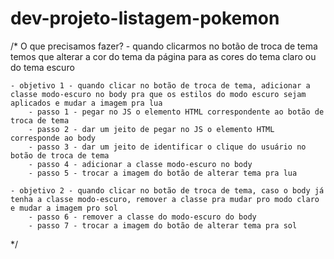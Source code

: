 # dev-projeto-listagem-pokemon

/*
    O que precisamos fazer? - quando clicarmos no botão de troca de tema temos que alterar a cor do tema da página para as cores do tema claro ou do tema escuro

    - objetivo 1 - quando clicar no botão de troca de tema, adicionar a classe modo-escuro no body pra que os estilos do modo escuro sejam aplicados e mudar a imagem pra lua
        - passo 1 - pegar no JS o elemento HTML correspondente ao botão de troca de tema
        - passo 2 - dar um jeito de pegar no JS o elemento HTML corresponde ao body
        - passo 3 - dar um jeito de identificar o clique do usuário no botão de troca de tema
        - passo 4 - adicionar a classe modo-escuro no body
        - passo 5 - trocar a imagem do botão de alterar tema pra lua
    
    - objetivo 2 - quando clicar no botão de troca de tema, caso o body já tenha a classe modo-escuro, remover a classe pra mudar pro modo claro e mudar a imagem pro sol
        - passo 6 - remover a classe do modo-escuro do body
        - passo 7 - trocar a imagem do botão de alterar tema pra sol
*/
